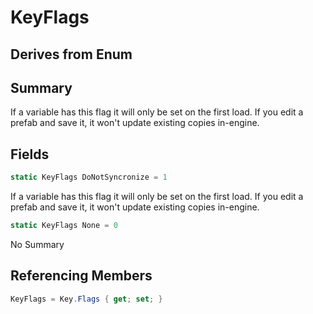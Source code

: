 # KeyFlags

## Derives from Enum

## Summary

If a variable has this flag it will only be set on the first load. If you
edit a prefab and save it, it won't update existing copies in-engine.
## Fields

```c#
static KeyFlags DoNotSyncronize = 1
```
If a variable has this flag it will only be set on the first load. If you
edit a prefab and save it, it won't update existing copies in-engine.
```c#
static KeyFlags None = 0
```
No Summary
## Referencing Members

```c#
KeyFlags = Key.Flags { get; set; } 
```
